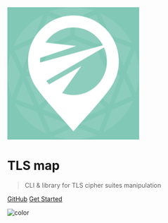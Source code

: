 <img src="_media/logo.png" data-origin="_media/logo.png" alt="logo" height="300">

# TLS map

> CLI & library for TLS cipher suites manipulation

[GitHub](https://github.com/noraj/tls-map)
[Get Started](pages/quick-start?id=quick-start)

![color](#101010)
